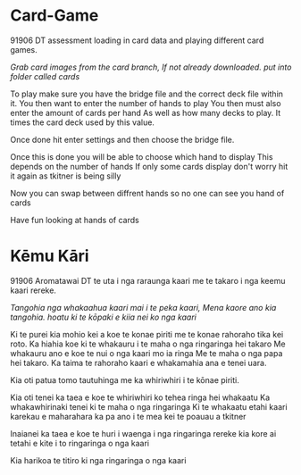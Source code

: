 # Card-Game
91906 DT assessment loading in card data and playing different card games. 

*Grab card images from the card branch, If not already downloaded. put into folder called cards*


To play make sure you have the bridge file and the correct deck file within it. 
You then want to enter the number of hands to play
You then must also enter the amount of cards per hand
As well as how many decks to play. It times the card deck used by this value.

Once done hit enter settings and then choose the bridge file. 

Once this is done you will be able to choose which hand to display
This depends on the number of hands
If only some cards display don't worry hit it again as tkitner is being silly

Now you can swap between diffrent hands so no one can see you hand of cards

Have fun looking at hands of cards



# Kēmu Kāri
91906 Aromatawai DT te uta i nga raraunga kaari me te takaro i nga keemu kaari rereke.

*Tangohia nga whakaahua kaari mai i te peka kaari, Mena kaore ano kia tangohia. hoatu ki te kōpaki e kiia nei ko nga kaari*


Ki te purei kia mohio kei a koe te konae piriti me te konae rahoraho tika kei roto.
Ka hiahia koe ki te whakauru i te maha o nga ringaringa hei takaro
Me whakauru ano e koe te nui o nga kaari mo ia ringa
Me te maha o nga papa hei takaro. Ka taima te rahoraho kaari e whakamahia ana e tenei uara.

Kia oti patua tomo tautuhinga me ka whiriwhiri i te kōnae piriti.

Kia oti tenei ka taea e koe te whiriwhiri ko tehea ringa hei whakaatu
Ka whakawhirinaki tenei ki te maha o nga ringaringa
Ki te whakaatu etahi kaari karekau e maharahara ka pa ano i te mea kei te poauau a tkitner

Inaianei ka taea e koe te huri i waenga i nga ringaringa rereke kia kore ai tetahi e kite i to ringaringa o nga kaari

Kia harikoa te titiro ki nga ringaringa o nga kaari
